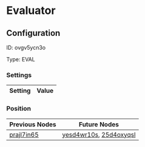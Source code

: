 # Evaluator
## Configuration
ID:  ovgv5ycn3o

Type: EVAL 


### Settings
| Setting | Value  |
| :------------------------ | ---------------------------------------- |
 




### Position
| Previous Nodes | Future Nodes |
| :------------- | ------------ |
| [prajl7in65](./prajl7in65.md) | [yesd4wr10s](./yesd4wr10s.md), [25d4oxyqsl](./25d4oxyqsl.md) |
